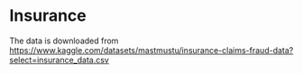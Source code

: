 # Insurance

The data is downloaded from https://www.kaggle.com/datasets/mastmustu/insurance-claims-fraud-data?select=insurance_data.csv
